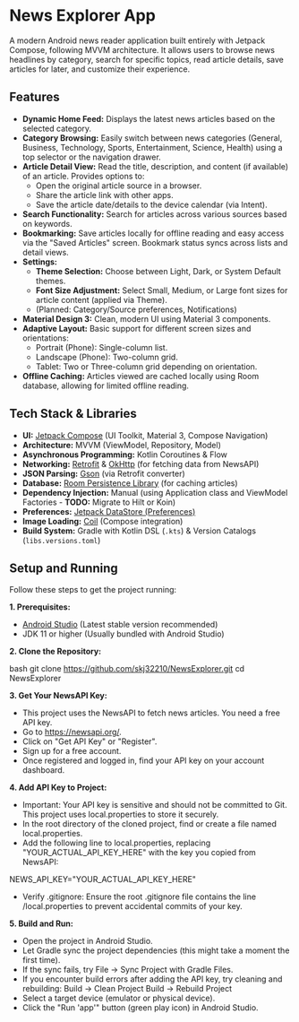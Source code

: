 # News Explorer App

A modern Android news reader application built entirely with Jetpack Compose, following MVVM architecture. It allows users to browse news headlines by category, search for specific topics, read article details, save articles for later, and customize their experience.

## Features

*   **Dynamic Home Feed:** Displays the latest news articles based on the selected category.
*   **Category Browsing:** Easily switch between news categories (General, Business, Technology, Sports, Entertainment, Science, Health) using a top selector or the navigation drawer.
*   **Article Detail View:** Read the title, description, and content (if available) of an article. Provides options to:
    *   Open the original article source in a browser.
    *   Share the article link with other apps.
    *   Save the article date/details to the device calendar (via Intent).
*   **Search Functionality:** Search for articles across various sources based on keywords.
*   **Bookmarking:** Save articles locally for offline reading and easy access via the "Saved Articles" screen. Bookmark status syncs across lists and detail views.
*   **Settings:**
    *   **Theme Selection:** Choose between Light, Dark, or System Default themes.
    *   **Font Size Adjustment:** Select Small, Medium, or Large font sizes for article content (applied via Theme).
    *   (Planned: Category/Source preferences, Notifications)
*   **Material Design 3:** Clean, modern UI using Material 3 components.
*   **Adaptive Layout:** Basic support for different screen sizes and orientations:
    *   Portrait (Phone): Single-column list.
    *   Landscape (Phone): Two-column grid.
    *   Tablet: Two or Three-column grid depending on orientation.
*   **Offline Caching:** Articles viewed are cached locally using Room database, allowing for limited offline reading.

## Tech Stack & Libraries

*   **UI:** [Jetpack Compose](https://developer.android.com/jetpack/compose) (UI Toolkit, Material 3, Compose Navigation)
*   **Architecture:** MVVM (ViewModel, Repository, Model)
*   **Asynchronous Programming:** Kotlin Coroutines & Flow
*   **Networking:** [Retrofit](https://square.github.io/retrofit/) & [OkHttp](https://square.github.io/okhttp/) (for fetching data from NewsAPI)
*   **JSON Parsing:** [Gson](https://github.com/google/gson) (via Retrofit converter)
*   **Database:** [Room Persistence Library](https://developer.android.com/training/data-storage/room) (for caching articles)
*   **Dependency Injection:** Manual (using Application class and ViewModel Factories - **TODO:** Migrate to Hilt or Koin)
*   **Preferences:** [Jetpack DataStore (Preferences)](https://developer.android.com/topic/libraries/architecture/datastore)
*   **Image Loading:** [Coil](https://coil-kt.github.io/coil/) (Compose integration)
*   **Build System:** Gradle with Kotlin DSL (`.kts`) & Version Catalogs (`libs.versions.toml`)

## Setup and Running

Follow these steps to get the project running:

**1. Prerequisites:**

*   [Android Studio](https://developer.android.com/studio) (Latest stable version recommended)
*   JDK 11 or higher (Usually bundled with Android Studio)

**2. Clone the Repository:**

bash
   git clone https://github.com/skj32210/NewsExplorer.git
   cd NewsExplorer

**3. Get Your NewsAPI Key:**
* This project uses the NewsAPI to fetch news articles. You need a free API key.
* Go to https://newsapi.org/.
* Click on "Get API Key" or "Register".
* Sign up for a free account.
* Once registered and logged in, find your API key on your account dashboard.

**4. Add API Key to Project:**
* Important: Your API key is sensitive and should not be committed to Git. This project uses local.properties to store it securely.
* In the root directory of the cloned project, find or create a file named local.properties.
* Add the following line to local.properties, replacing "YOUR_ACTUAL_API_KEY_HERE" with the key you copied from NewsAPI:

NEWS_API_KEY="YOUR_ACTUAL_API_KEY_HERE"

* Verify .gitignore: Ensure the root .gitignore file contains the line /local.properties to prevent accidental commits of your key.

**5. Build and Run:**
* Open the project in Android Studio.
* Let Gradle sync the project dependencies (this might take a moment the first time).
* If the sync fails, try File -> Sync Project with Gradle Files.
* If you encounter build errors after adding the API key, try cleaning and rebuilding:
        Build -> Clean Project
        Build -> Rebuild Project
* Select a target device (emulator or physical device).
* Click the "Run 'app'" button (green play icon) in Android Studio.
